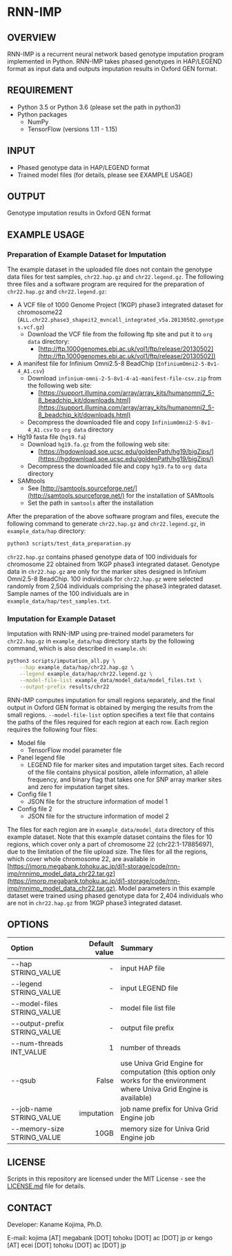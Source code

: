 # RNN-IMP

## OVERVIEW

RNN-IMP is a recurrent neural network based genotype imputation program implemented in Python. RNN-IMP takes phased genotypes in HAP/LEGEND format as input data and outputs imputation results in Oxford GEN format.

## REQUIREMENT

- Python 3.5 or Python 3.6 (please set the path in python3)
- Python packages
  - NumPy
  - TensorFlow (versions 1.11 - 1.15)

## INPUT

- Phased genotype data in HAP/LEGEND format
- Trained model files (for details, please see EXAMPLE USAGE)

## OUTPUT

Genotype imputation results in Oxford GEN format

## EXAMPLE USAGE

### Preparation of Example Dataset for Imputation

The example dataset in the uploaded file does not contain the genotype data files for test samples, `chr22.hap.gz` and `chr22.legend.gz`.
The following three files and a software program are required for the preparation of `chr22.hap.gz` and `chr22.legend.gz`:
- A VCF file of 1000 Genome Project (1KGP) phase3 integrated dataset for chromosome22 (`ALL.chr22.phase3_shapeit2_mvncall_integrated_v5a.20130502.genotypes.vcf.gz`)
  - Download the VCF file from the following ftp site and put it to `org data` directory:
    - [http://ftp.1000genomes.ebi.ac.uk/vol1/ftp/release/20130502](http://ftp.1000genomes.ebi.ac.uk/vol1/ftp/release/20130502])
- A manifest file for Infinium Omni2.5-8 BeadChip (`InfiniumOmni2-5-8v1-4_A1.csv`)
  - Download `infinium-omni-2-5-8v1-4-a1-manifest-file-csv.zip` from the following web site:
    - [https://support.illumina.com/array/array_kits/humanomni2_5-8_beadchip_kit/downloads.html](https://support.illumina.com/array/array_kits/humanomni2_5-8_beadchip_kit/downloads.html)
  - Decompress the downloaded file and copy `InfiniumOmni2-5-8v1-4_A1.csv` to `org data` directory
- Hg19 fasta file (`hg19.fa`)
  - Download `hg19.fa.gz` from the following web site:
    - [https://hgdownload.soe.ucsc.edu/goldenPath/hg19/bigZips/](https://hgdownload.soe.ucsc.edu/goldenPath/hg19/bigZips/)
  - Decompress the downloaded file and copy `hg19.fa` to `org data` directory
- SAMtools
  - See [http://samtools.sourceforge.net/](http://samtools.sourceforge.net/) for the installation of SAMtools
  - Set the path in `samtools` after the installation

After the preparation of the above software program and files, execute the following command to generate `chr22.hap.gz` and `chr22.legend.gz`, in `example_data/hap` directory:

```sh
python3 scripts/test_data_preparation.py
```

`chr22.hap.gz` contains phased genotype data of 100 individuals for chromosome 22 obtained from 1KGP phase3 integrated dataset. Genotype data in `chr22.hap.gz` are only for the marker sites designed in Infinium Omni2.5-8 BeadChip. 100 individuals for `chr22.hap.gz` were selected randomly from 2,504 individuals comprising the phase3 integrated dataset. Sample names of the 100 individuals are in `example_data/hap/test_samples.txt`.

### Imputation for Example Dataset

Imputation with RNN-IMP using pre-trained model parameters for `chr22.hap.gz` in `example_data/hap` directory starts by the following command, which is also described in `example.sh`:

```sh
python3 scripts/imputation_all.py \
    --hap example_data/hap/chr22.hap.gz \
    --legend example_data/hap/chr22.legend.gz \
    --model-file-list example_data/model_data/model_files.txt \
    --output-prefix results/chr22
```

RNN-IMP computes imputation for small regions separately, and the final output in Oxford GEN format is obtained by merging the results from the small regions. `--model-file-list` option specifies a text file that contains the paths of the files required for each region at each row. Each region requires the following four files:

- Model file
  - TensorFlow model parameter file
- Panel legend file
  - LEGEND file for marker sites and imputation target sites. Each record of the file contains physical position, allele information, a1 allele frequency, and binary flag that takes one for SNP array marker sites and zero for imputation target sites.
- Config file 1
  - JSON file for the structure information of model 1
- Config file 2
  - JSON file for the structure information of model 2

The files for each region are in `example_data/model_data` directory of this example dataset. Note that this example dataset contains the files for 10 regions, which cover only a part of chromosome 22 (chr22:1-17885697), due to the limitation of the file upload size. The files for all the regions, which cover whole chromosome 22, are available in [https://jmorp.megabank.tohoku.ac.jp/dj1-storage/code/rnn-imp/rnnimp_model_data_chr22.tar.gz](https://jmorp.megabank.tohoku.ac.jp/dj1-storage/code/rnn-imp/rnnimp_model_data_chr22.tar.gz). Model parameters in this example dataset were trained using phased genotype data for 2,404 individuals who are not in `chr22.hap.gz` from 1KGP phase3 integrated dataset.

## OPTIONS

| Option | Default value | Summary |
|:-------|--------------:|:--------|
| --hap STRING_VALUE | - | input HAP file |
| --legend STRING_VALUE | - | input LEGEND file |
| --model-files STRING_VALUE | - | model file list file |
| --output-prefix STRING_VALUE | - | output file prefix |
| --num-threads INT_VALUE | 1 | number of threads |
| --qsub | False | use Univa Grid Engine for computation (this option only works for the environment where Univa Grid Engine is available) |
| --job-name STRING_VALUE | imputation | job name prefix for Univa Grid Engine job |
| --memory-size STRING_VALUE | 10GB | memory size for Univa Grid Engine job |

## LICENSE

Scripts in this repository are licensed under the MIT License - see the [LICENSE.md](LICENSE.md) file for details.

## CONTACT

Developer: Kaname Kojima, Ph.D.

E-mail: kojima [AT] megabank [DOT] tohoku [DOT] ac [DOT] jp or kengo [AT] ecei [DOT] tohoku [DOT] ac [DOT] jp
